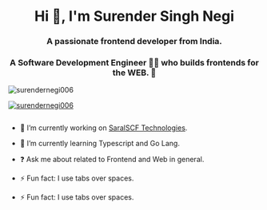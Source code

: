 <h1 align="center">Hi 👋, I'm Surender Singh Negi</h1>
<h3 align="center">A passionate frontend developer from India.</h3>
<h3 align="center">A Software Development Engineer 👨‍💻  who builds frontends for the WEB. 🚀</h3>

<p align="left"> <img src="https://komarev.com/ghpvc/?username=surendernegi006&label=Profile%20views&color=0e75b6&style=flat" alt="surendernegi006" /> </p>

<p align="left"> <a href="https://github.com/ryo-ma/github-profile-trophy"><img src="https://github-profile-trophy.vercel.app/?username=surendernegi006" alt="surendernegi006" /></a> </p>

<p align="left"> <a href="https://twitter.com/" target="blank"><img src="https://img.shields.io/twitter/follow/?logo=twitter&style=for-the-badge" alt="" /></a> </p>

-   🔭 I’m currently working on [SaralSCF Technologies](https://www.saralscf.com/).

-   🌱 I’m currently learning Typescript and Go Lang.

-   ❓ Ask me about related to Frontend and Web in general.

-   ⚡ Fun fact: I use tabs over spaces.

-   ⚡ Fun fact: I use tabs over spaces.
